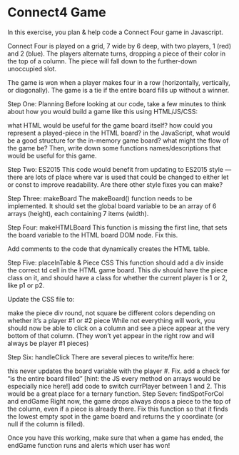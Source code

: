 # Connect4 Game

In this exercise, you plan & help code a Connect Four game in Javascript.

Connect Four is played on a grid, 7 wide by 6 deep, with two players, 1 (red) and 2 (blue). The players alternate turns, dropping a piece of their color in the top of a column. The piece will fall down to the further-down unoccupied slot.

The game is won when a player makes four in a row (horizontally, vertically, or diagonally). The game is a tie if the entire board fills up without a winner.

Step One: Planning
Before looking at our code, take a few minutes to think about how you would build a game like this using HTML/JS/CSS:

what HTML would be useful for the game board itself?
how could you represent a played-piece in the HTML board?
in the JavaScript, what would be a good structure for the in-memory game board?
what might the flow of the game be?
Then, write down some functions names/descriptions that would be useful for this game.

Step Two: ES2015
This code would benefit from updating to ES2015 style — there are lots of place where var is used that could be changed to either let or const to improve readability. Are there other style fixes you can make?

Step Three: makeBoard
The makeBoard() function needs to be implemented. It should set the global board variable to be an array of 6 arrays (height), each containing 7 items (width).

Step Four: makeHTMLBoard
This function is missing the first line, that sets the board variable to the HTML board DOM node. Fix this.

Add comments to the code that dynamically creates the HTML table.

Step Five: placeInTable & Piece CSS
This function should add a div inside the correct td cell in the HTML game board. This div should have the piece class on it, and should have a class for whether the current player is 1 or 2, like p1 or p2.

Update the CSS file to:

make the piece div round, not square
be different colors depending on whether it’s a player #1 or #2 piece
While not everything will work, you should now be able to click on a column and see a piece appear at the very bottom of that column. (They won’t yet appear in the right row and will always be player #1 pieces)

Step Six: handleClick
There are several pieces to write/fix here:

this never updates the board variable with the player #. Fix.
add a check for “is the entire board filled” [hint: the JS every method on arrays would be especially nice here!]
add code to switch currPlayer between 1 and 2. This would be a great place for a ternary function.
Step Seven: findSpotForCol and endGame
Right now, the game drops always drops a piece to the top of the column, even if a piece is already there. Fix this function so that it finds the lowest empty spot in the game board and returns the y coordinate (or null if the column is filled).

Once you have this working, make sure that when a game has ended, the endGame function runs and alerts which user has won!
